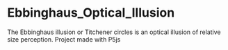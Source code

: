 # Ebbinghaus_Optical_Illusion

The Ebbinghaus illusion or Titchener circles is an optical illusion of relative size perception. Project made with P5js
